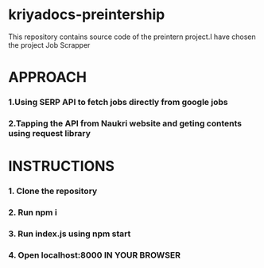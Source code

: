 # kriyadocs-preintership
 This repository contains source code of the preintern project.I have chosen the project Job Scrapper

# APPROACH
### 1.Using SERP API to fetch jobs directly from google jobs
### 2.Tapping the API from Naukri website and geting contents using request library

# INSTRUCTIONS
### 1. Clone the repository
### 2. Run npm i 
### 3. Run index.js using npm start
### 4. Open localhost:8000 IN YOUR BROWSER
